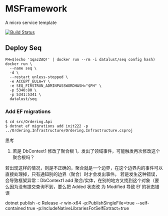 # MSFramework
A micro service template

[![Build Status](https://dev.azure.com/zlzforever/cerberus/_apis/build/status/zlzforever.MSFramework?branchName=master)](https://dev.azure.com/zlzforever/cerberus/_build/latest?definitionId=10&branchName=master)


## Deploy Seq

```
PH=$(echo '1qazZAQ!' | docker run --rm -i datalust/seq config hash)
docker run \
  --name seq \
  -d \
  --restart unless-stopped \
  -e ACCEPT_EULA=Y \
  -e SEQ_FIRSTRUN_ADMINPASSWORDHASH="$PH" \
  -p 5340:80 \
  -p 5341:5341 \
  datalust/seq
```
### Add EF migrations 

```
$ cd src/Ordering.Api
$ dotnet ef migrations add init222 -p ../Ordering.Infrastructure/Ordering.Infrastructure.csproj
```
 
 
 思考
 1. 若是 DbContext1 修改了聚合根 1，发出了领域事件，可能触发再次修改这个聚合根吗？
 
 若出现这样的情况，则是不正确的，聚合就是一个边界，在这个边界内的事件可以直接处理掉，只有通知别的边界（聚合）时才会发出事件。
 若是发生这种错误，会导致框架异常：DbContext1 add 聚合/实体，在别的地方又找到这个对象（要么因为没有提交查询不到，要么把 Added 状态改
 为 Modified 导致 Ef 的状态错误

dotnet publish -c Release -r win-x64 -p:PublishSingleFile=true --self-contained true -p:IncludeNativeLibrariesForSelfExtract=true